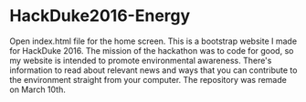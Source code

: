# HackDuke2016-Energy
Open index.html file for the home screen.
This is a bootstrap website I made for HackDuke 2016. The mission of the hackathon was to code for good, so my website is intended to promote environmental awareness. There's information to read about relevant news and ways that you can contribute to the environment straight from your computer. The repository was remade on March 10th.
